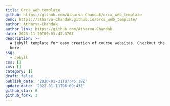 ```yaml
---
title: Orca_web_template
github: https://github.com/Atharva-Chandak/orca_web_template
demo: https://atharva-chandak.github.io/orca_web_template/
author: Atharva-Chandak
author_link: https://github.com/Atharva-Chandak
date: 2023-11-26T09:53:43.370Z
description: >-
  A jekyll template for easy creation of course websites. Checkout the template
  here:
ssg:
  - Jekyll
css: []
cms: []
category: []
draft: false
publish_date: '2020-01-21T07:45:19Z'
update_date: '2022-01-11T06:09:43Z'
github_star: 8
github_fork: 3
---
```

